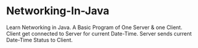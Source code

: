 # Networking-In-Java
Learn Networking in Java.
A Basic Program of One Server & one Client.
Client get connected to Server for current Date-Time.
Server sends current Date-Time Status to Client.
